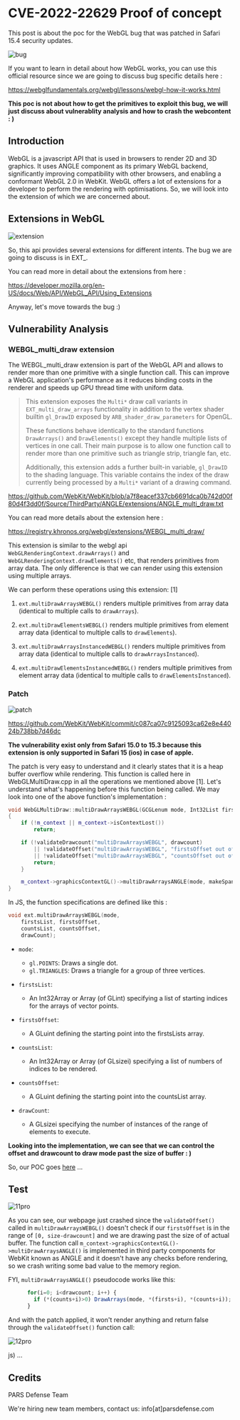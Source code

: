 # **CVE-2022-22629 Proof of concept**

This post is about the poc for the WebGL bug that was patched in Safari 15.4 security updates.

![bug](./img/bug.png)

If you want to learn in detail about how WebGL works, you can use this official resource since we are going to discuss bug specific details here :

https://webglfundamentals.org/webgl/lessons/webgl-how-it-works.html

**This poc is not about how to get the primitives to exploit this bug, we will just discuss about vulnerablity analysis and how to crash the webcontent : )**


## Introduction

WebGL is a javascript API that is used in browsers to render 2D and 3D graphics. It uses ANGLE component as its primary WebGL backend, significantly improving compatibility with other browsers, and enabling a conformant WebGL 2.0 in WebKit. WebGL offers a lot of extensions for a developer to perform the rendering with optimisations. So, we will look into the extension of which we are concerned about.

## Extensions in WebGL

![extension](./img/extensions.png)

So, this api provides several extensions for different intents. The bug we are going to discuss is in EXT_. 

You can read more in detail about the extensions from here : 

https://developer.mozilla.org/en-US/docs/Web/API/WebGL_API/Using_Extensions


Anyway, let's move towards the bug :) 

## Vulnerability Analysis

### WEBGL_multi_draw extension

The WEBGL_multi_draw extension is part of the WebGL API and allows to render more than one primitive with a single function call. This can improve a WebGL application's performance as it reduces binding costs in the renderer and speeds up GPU thread time with uniform data.


> This extension exposes the `Multi*` draw call variants in `EXT_multi_draw_arrays` functionality in addition to the vertex shader builtin `gl_DrawID` exposed by `ARB_shader_draw_parameters` for OpenGL.
>
> These functions behave identically to the standard functions `DrawArrays()` and `DrawElements()` except they handle multiple lists of vertices in one call. Their main purpose is to allow one function call to render more than one primitive such as triangle strip, triangle fan, etc.
> 
> Additionally, this extension adds a further built-in variable, `gl_DrawID` to the shading language. This variable contains the index of the draw currently being processed by a `Multi*` variant of a drawing command.

https://github.com/WebKit/WebKit/blob/a7f8eacef337cb6691dca0b742d00f80d4f3dd0f/Source/ThirdParty/ANGLE/extensions/ANGLE_multi_draw.txt

You can read more details about the extension here : 

https://registry.khronos.org/webgl/extensions/WEBGL_multi_draw/

This extension is similar to the webgl api `WebGLRenderingContext.drawArrays()` and `WebGLRenderingContext.drawElements()` etc, that renders primitives from array data. The only difference is that we can render using this extension using multiple arrays. 

We can perform these operations using this extension: [1]

1. `ext.multiDrawArraysWEBGL()` renders multiple primitives from array data (identical to multiple calls to `drawArrays`).

2. `ext.multiDrawElementsWEBGL()` renders multiple primitives from element array data (identical to multiple calls to `drawElements`).

3. `ext.multiDrawArraysInstancedWEBGL()` renders multiple primitives from array data (identical to multiple calls to `drawArraysInstanced`).

4. `ext.multiDrawElementsInstancedWEBGL()` renders multiple primitives from element array data (identical to multiple calls to `drawElementsInstanced`).

### Patch

![patch](./img/patch.png)

https://github.com/WebKit/WebKit/commit/c087ca07c9125093ca62e8e44024b738bb7d46dc

**The vulnerability exist only from Safari 15.0 to 15.3 because this extension is only supported in  Safari 15 (ios) in case of apple.**


The patch is very easy to understand and it clearly states that it is a heap buffer overflow while rendering. This function is called here in WebGLMultiDraw.cpp in all the operations we mentioned above [1]. Let's understand what's happening before this function being called. We may look into one of the above function's implementation : 



```cpp
void WebGLMultiDraw::multiDrawArraysWEBGL(GCGLenum mode, Int32List firstsList, GCGLuint firstsOffset, Int32List countsList, GCGLuint countsOffset, GCGLsizei drawcount)
{
    if (!m_context || m_context->isContextLost())
        return;

    if (!validateDrawcount("multiDrawArraysWEBGL", drawcount)
        || !validateOffset("multiDrawArraysWEBGL", "firstsOffset out of bounds", firstsList.length(), firstsOffset, drawcount)
        || !validateOffset("multiDrawArraysWEBGL", "countsOffset out of bounds", countsList.length(), countsOffset, drawcount)) {
        return;
    }

    m_context->graphicsContextGL()->multiDrawArraysANGLE(mode, makeSpanWithOffset(firstsList, firstsOffset), makeSpanWithOffset(countsList, countsOffset), drawcount);
}
```


In JS, the function specifications are defined like this :

```cpp
void ext.multiDrawArraysWEBGL(mode,
    firstsList, firstsOffset,
    countsList, countsOffset,
    drawCount);
```

- `mode`:
  - `gl.POINTS`: Draws a single dot.
  - `gl.TRIANGLES`: Draws a triangle for a group of three vertices.

- `firstsList`:
	- An Int32Array or Array (of GLint) specifying a list of starting indices for the arrays of vector points.

- `firstsOffset`:
	- A GLuint defining the starting point into the firstsLists array.

- `countsList`:
	- An Int32Array or Array (of GLsizei) specifying a list of numbers of indices to be rendered.

- `countsOffset`:
	- A GLuint defining the starting point into the countsList array.

- `drawCount`:
	- A GLsizei specifying the number of instances of the range of elements to execute.

**Looking into the implementation, we can see that we can control the offset and drawcount to draw mode past the size of buffer : )**

So, our POC goes [here](https://github.com/parsdefense/CVE-2022-22629/blob/main/poc.js) ...


## Test

![11pro](./img/11pro.png)

As you can see, our webpage just crashed since the `validateOffset()` called in `multiDrawArraysWEBGL()` doesn't check if our `firstsOffset` is in the range of `[0, size-drawcount]` and we are drawing past the size of of actual buffer. The function call `m_context->graphicsContextGL()->multiDrawArraysANGLE()` is implemented in third party components for WebKit known as ANGLE and it doesn't have any checks before rendering, so we crash writing some bad value to the memory region. 


FYI, `multiDrawArraysANGLE()` pseudocode works like this: 
```javascript
      for(i=0; i<drawcount; i++) {
        if (*(counts+i)>0) DrawArrays(mode, *(firsts+i), *(counts+i));
      }
```

And with the patch applied, it won't render anything and return false through the `validateOffset()` function call:

![12pro](/img/12pro.png)

js) ...


## Credits

PARS Defense Team

We're hiring new team members, contact us: info[at]parsdefense.com
